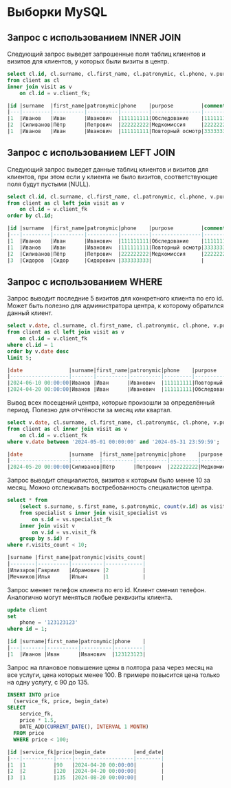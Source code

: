 # Выборки MySQL
## Запрос с использованием INNER JOIN

Следующий запрос выведет запрошенные поля таблиц клиентов и визитов для клиентов, у которых были визиты в центр.

```sql
select cl.id, cl.surname, cl.first_name, cl.patronymic, cl.phone, v.purpose, v.comment
from client as cl 
inner join visit as v
    on cl.id = v.client_fk;

|id |surname  |first_name|patronymic|phone    |purpose         |comment  |
|---|---------|----------|----------|---------|----------------|---------|
|1  |Иванов   |Иван      |Иванович  |111111111|Обследование    |111111111|
|2  |Силиванов|Пётр      |Петрович  |222222222|Медкомиссия     |222222222|
|1  |Иванов   |Иван      |Иванович  |111111111|Повторный осмотр|333333333|
```

## Запрос с использованием LEFT JOIN

Следующий запрос выведет данные таблиц клиентов и визитов для клиентов, при этом если у клиента не было визитов, соответствующие поля будут пустыми (NULL).


```sql
select cl.id, cl.surname, cl.first_name, cl.patronymic, cl.phone, v.purpose, v.comment
from client as cl left join visit as v
    on cl.id = v.client_fk
order by cl.id;

|id |surname  |first_name|patronymic|phone    |purpose         |comment  |
|---|---------|----------|----------|---------|----------------|---------|
|1  |Иванов   |Иван      |Иванович  |111111111|Обследование    |111111111|
|1  |Иванов   |Иван      |Иванович  |111111111|Повторный осмотр|333333333|
|2  |Силиванов|Пётр      |Петрович  |222222222|Медкомиссия     |222222222|
|3  |Сидоров  |Сидор     |Сидорович |333333333|                |         |

```

## Запрос с использованием WHERE

Запрос выводит последние 5 визитов для конкретного клиента по его id. Может быть полезно для администратора центра, к которому обратился данный клиент.

```sql
select v.date, cl.surname, cl.first_name, cl.patronymic, cl.phone, v.purpose, v.comment
from client as cl left join visit as v
    on cl.id = v.client_fk
where cl.id = 1
order by v.date desc
limit 5;

|date               |surname|first_name|patronymic|phone    |purpose         |comment  |
|-------------------|-------|----------|----------|---------|----------------|---------|
|2024-06-10 00:00:00|Иванов |Иван      |Иванович  |111111111|Повторный осмотр|333333333|
|2024-04-20 00:00:00|Иванов |Иван      |Иванович  |111111111|Обследование    |111111111|


```

Вывод всех посещений центра, которые произошли за определённый период. Полезно для отчтёности за месяц или квартал.

```sql
select v.date, cl.surname, cl.first_name, cl.patronymic, cl.phone, v.purpose, v.comment
from client as cl inner join visit as v
    on cl.id = v.client_fk 
where v.date between '2024-05-01 00:00:00' and '2024-05-31 23:59:59';

|date               |surname  |first_name|patronymic|phone    |purpose    |comment  |
|-------------------|---------|----------|----------|---------|-----------|---------|
|2024-05-20 00:00:00|Силиванов|Пётр      |Петрович  |222222222|Медкомиссия|222222222|

```

Запрос выводит специалистов, визитов к которым было менее 10 за месяц. Можно отслеживать востребованность специалистов центра.

```sql
select * from
	(select s.surname, s.first_name, s.patronymic, count(v.id) as visits_count
	from specialist s inner join visit_specialist vs
	    on s.id = vs.specialist_fk 
	inner join visit v
		on v.id = vs.visit_fk
	group by s.id) r
where r.visits_count < 10;

|surname |first_name|patronymic|visits_count|
|--------|----------|----------|------------|
|Илизаров|Гавриил   |Абрамович |2           |
|Мечников|Илья      |Ильич     |1           |

```

Запрос меняет телефон клиента по его id. Клиент сменил телефон. Аналогично могут меняться любые реквизиты клиента.

```sql
update client 
set 
	phone = '123123123'
where id = 1;

|id |surname|first_name|patronymic|phone    |
|---|-------|----------|----------|---------|
|1  |Иванов |Иван      |Иванович  |123123123|

```

Запрос на плановое повышение цены в полтора раза через месяц на все услуги, цена которых менее 100. В примере повысится цена только на одну услугу, с 90 до 135.

```sql
INSERT INTO price 
  (service_fk, price, begin_date)
SELECT
    service_fk,
    price * 1.5,
    DATE_ADD(CURRENT_DATE(), INTERVAL 1 MONTH)
  FROM price
  WHERE price < 100;

|id |service_fk|price|begin_date         |end_date|
|---|----------|-----|-------------------|--------|
|1  |1         |90   |2024-04-20 00:00:00|        |
|2  |2         |120  |2024-04-20 00:00:00|        |
|3  |1         |135  |2024-08-20 00:00:00|        |

```